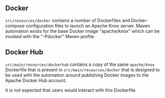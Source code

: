 <!--
{% comment %}
Licensed to the Apache Software Foundation (ASF) under one or more
contributor license agreements.  See the NOTICE file distributed with
this work for additional information regarding copyright ownership.
The ASF licenses this file to you under the Apache License, Version 2.0
(the "License"); you may not use this file except in compliance with
the License.  You may obtain a copy of the License at

http://www.apache.org/licenses/LICENSE-2.0

Unless required by applicable law or agreed to in writing, software
distributed under the License is distributed on an "AS IS" BASIS,
WITHOUT WARRANTIES OR CONDITIONS OF ANY KIND, either express or implied.
See the License for the specific language governing permissions and
limitations under the License.
{% endcomment %}
-->

## Docker

`src/resources/docker` contains a number of Dockerfiles and Docker-compose
configuration files to launch an Apache Knox server. Maven automation
exists for the base Docker image "apache/knox" which can be invoked with
the "-Pdocker" Maven profile.

## Docker Hub

`src/main/resources/dockerhub` contains a copy of the same `apache/knox` Dockerfile
that is present in `src/main/resources/docker` that is designed to be used with the
automation around publishing Docker images to the Apache Docker Hub account.

It is not expected that users would interact with this Dockerfile.

